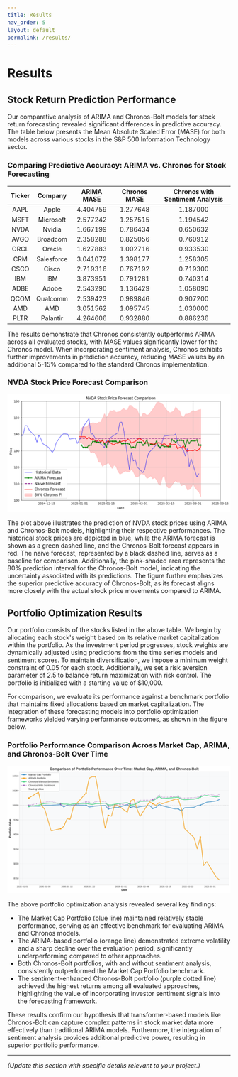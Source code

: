 ```yaml
---
title: Results
nav_order: 5
layout: default
permalink: /results/
---
```


# Results

## Stock Return Prediction Performance

Our comparative analysis of ARIMA and Chronos-Bolt models for stock return forecasting revealed significant differences in predictive accuracy. The table below presents the Mean Absolute Scaled Error (MASE) for both models across various stocks in the S\&P 500 Information Technology sector.

### Comparing Predictive Accuracy: ARIMA vs. Chronos for Stock Forecasting

| Ticker | Company    | ARIMA MASE | Chronos MASE | Chronos with Sentiment Analysis |
|:------:|:---------:|:----------:|:------------:|:--------------------------------:|
|  AAPL  |   Apple   |  4.404759  |   1.277648   |          1.187000               |
|  MSFT  | Microsoft |  2.577242  |   1.257515   |          1.194542               |
|  NVDA  |  Nvidia   |  1.667199  |   0.786434   |          0.650632               |
|  AVGO  | Broadcom  |  2.358288  |   0.825056   |          0.760912               |
|  ORCL  |  Oracle   |  1.627883  |   1.002716   |          0.933530               |
|  CRM   |Salesforce |  3.041072  |   1.398177   |          1.258305               |
|  CSCO  |   Cisco   |  2.719316  |   0.767192   |          0.719300               |
|  IBM   |    IBM    |  3.873951  |   0.791281   |          0.740314               |
|  ADBE  |   Adobe   |  2.543290  |   1.136429   |          1.058090               |
|  QCOM  | Qualcomm  |  2.539423  |   0.989846   |          0.907200               |
|  AMD   |    AMD    |  3.051562  |   1.095745   |          1.030000               |
|  PLTR  | Palantir  |  4.264606  |   0.932880   |          0.886236               |

The results demonstrate that Chronos consistently outperforms ARIMA across all evaluated stocks, with MASE values significantly lower for the Chronos model. When incorporating sentiment analysis, Chronos exhibits further improvements in prediction accuracy, reducing MASE values by an additional 5-15\% compared to the standard Chronos implementation.

### NVDA Stock Price Forecast Comparison

![NVDA Stock Price Forecast Comparison](pictures/NVDA_example.png)

The plot above illustrates the prediction of NVDA stock prices using ARIMA and Chronos-Bolt models, highlighting their respective performances. The historical stock prices are depicted in blue, while the ARIMA forecast is shown as a green dashed line, and the Chronos-Bolt forecast appears in red. The naive forecast, represented by a black dashed line, serves as a baseline for comparison. Additionally, the pink-shaded area represents the 80\% prediction interval for the Chronos-Bolt model, indicating the uncertainty associated with its predictions. The figure further emphasizes the superior predictive accuracy of Chronos-Bolt, as its forecast aligns more closely with the actual stock price movements compared to ARIMA.

## Portfolio Optimization Results

Our portfolio consists of the stocks listed in the above table. We begin by allocating each stock's weight based on its relative market capitalization within the portfolio. As the investment period progresses, stock weights are dynamically adjusted using predictions from the time series models and sentiment scores. To maintain diversification, we impose a minimum weight constraint of 0.05 for each stock. Additionally, we set a risk aversion parameter of 2.5 to balance return maximization with risk control. The portfolio is initialized with a starting value of \$10,000.

For comparison, we evaluate its performance against a benchmark portfolio that maintains fixed allocations based on market capitalization. The integration of these forecasting models into portfolio optimization frameworks yielded varying performance outcomes, as shown in the figure below.

### Portfolio Performance Comparison Across Market Cap, ARIMA, and Chronos-Bolt Over Time

![Portfolio Performance Comparison](pictures/enhanced_portfolio_comparison.png)

The above portfolio optimization analysis revealed several key findings:

- The Market Cap Portfolio (blue line) maintained relatively stable performance, serving as an effective benchmark for evaluating ARIMA and Chronos models.
- The ARIMA-based portfolio (orange line) demonstrated extreme volatility and a sharp decline over the evaluation period, significantly underperforming compared to other approaches.
- Both Chronos-Bolt portfolios, with and without sentiment analysis, consistently outperformed the Market Cap Portfolio benchmark.
- The sentiment-enhanced Chronos-Bolt portfolio (purple dotted line) achieved the highest returns among all evaluated approaches, highlighting the value of incorporating investor sentiment signals into the forecasting framework.

These results confirm our hypothesis that transformer-based models like Chronos-Bolt can capture complex patterns in stock market data more effectively than traditional ARIMA models. Furthermore, the integration of sentiment analysis provides additional predictive power, resulting in superior portfolio performance.

---

*(Update this section with specific details relevant to your project.)*

